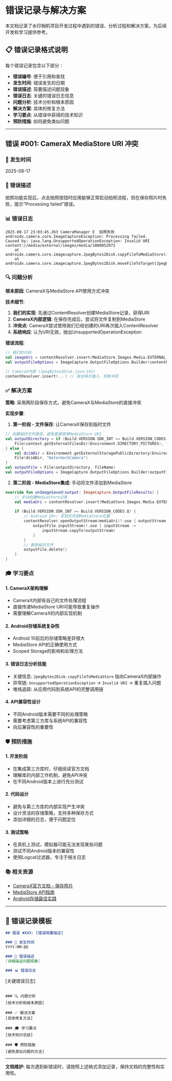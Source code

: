 # 错误记录与解决方案

本文档记录了水印相机项目开发过程中遇到的错误、分析过程和解决方案，为后续开发和学习提供参考。

## 📋 错误记录格式说明

每个错误记录包含以下部分：
- **错误编号**: 便于引用和查找
- **发生时间**: 错误发生的日期
- **错误描述**: 简要描述问题现象
- **错误日志**: 关键的错误日志信息
- **问题分析**: 技术分析和根本原因
- **解决方案**: 具体的修复方法
- **学习要点**: 从错误中获得的技术知识
- **预防措施**: 如何避免类似问题

---

## 错误 #001: CameraX MediaStore URI 冲突

### 📅 发生时间
2025-08-17

### 🐛 错误描述
拍照功能实现后，点击拍照按钮时应用能够正常启动拍照流程，但在保存照片时失败，提示"Processing failed"错误。

### 📊 错误日志
```
2025-08-17 23:03:45.263 CameraManager E  拍照失败
androidx.camera.core.ImageCaptureException: Processing failed.
Caused by: java.lang.UnsupportedOperationException: Invalid URI content://media/external/images/media/1000052072
    at androidx.camera.core.imagecapture.JpegBytes2Disk.copyFileToMediaStore(JpegBytes2Disk.java:191)
    at androidx.camera.core.imagecapture.JpegBytes2Disk.moveFileToTarget(JpegBytes2Disk.java:165)
```

### 🔍 问题分析

**根本原因**: CameraX与MediaStore API使用方式冲突

**技术细节**:
1. **我们的实现**: 先通过ContentResolver创建MediaStore记录，获得URI
2. **CameraX内部逻辑**: 在保存完成后，尝试将文件复制到MediaStore
3. **冲突点**: CameraX尝试使用我们已经创建的URI再次插入ContentResolver
4. **系统响应**: 认为URI无效，抛出UnsupportedOperationException

**错误流程**:
```kotlin
// 我们的代码
val imageUri = contentResolver.insert(MediaStore.Images.Media.EXTERNAL_CONTENT_URI, contentValues)
val outputFileOptions = ImageCapture.OutputFileOptions.Builder(contentResolver, imageUri, contentValues).build()

// CameraX内部 (JpegBytes2Disk.java:191)
contentResolver.insert(...) // 尝试再次插入，导致冲突
```

### ✅ 解决方案

**策略**: 采用两阶段保存方式，避免CameraX与MediaStore的直接冲突

**实现步骤**:

1. **第一阶段 - 文件保存**: 让CameraX保存到临时文件
```kotlin
// 创建临时文件路径，避免直接使用MediaStore URI
val outputDirectory = if (Build.VERSION.SDK_INT >= Build.VERSION_CODES.Q) {
    File(context.getExternalFilesDir(Environment.DIRECTORY_PICTURES), "temp")
} else {
    val dcimDir = Environment.getExternalStoragePublicDirectory(Environment.DIRECTORY_DCIM)
    File(dcimDir, "WatermarkCamera")
}
val outputFile = File(outputDirectory, fileName)
val outputFileOptions = ImageCapture.OutputFileOptions.Builder(outputFile).build()
```

2. **第二阶段 - MediaStore集成**: 手动将文件添加到MediaStore
```kotlin
override fun onImageSaved(output: ImageCapture.OutputFileResults) {
    // 手动创建MediaStore记录
    val mediaUri = contentResolver.insert(MediaStore.Images.Media.EXTERNAL_CONTENT_URI, contentValues)
    
    if (Build.VERSION.SDK_INT >= Build.VERSION_CODES.Q) {
        // Android 10+: 复制文件到MediaStore位置
        contentResolver.openOutputStream(mediaUri)?.use { outputStream ->
            outputFile.inputStream().use { inputStream ->
                inputStream.copyTo(outputStream)
            }
        }
        // 删除临时文件
        outputFile.delete()
    }
}
```

### 🎓 学习要点

#### 1. **CameraX架构理解**
- CameraX内部有自己的文件处理流程
- 直接传递MediaStore URI可能导致重复操作
- 需要理解CameraX的内部实现机制

#### 2. **Android存储系统复杂性**
- Android 10前后的存储策略差异很大
- MediaStore API的正确使用方式
- Scoped Storage的影响和处理方法

#### 3. **错误日志分析技能**
- 关键信息: `JpegBytes2Disk.copyFileToMediaStore` 指向CameraX内部操作
- 异常链: `UnsupportedOperationException` -> `Invalid URI` -> 重复插入问题
- 堆栈追踪: 从应用代码到系统API的完整调用链

#### 4. **API兼容性设计**
- 不同Android版本需要不同的处理策略
- 需要考虑第三方库与系统API的兼容性
- 向后兼容性的重要性

### 🛡️ 预防措施

#### 1. **开发阶段**
- 在集成第三方库时，仔细阅读官方文档
- 理解库的内部工作机制，避免API冲突
- 在不同Android版本上进行充分测试

#### 2. **代码设计**
- 避免与第三方库的内部实现产生冲突
- 设计灵活的存储策略，支持多种保存方式
- 添加详细的日志，便于问题定位

#### 3. **测试策略**
- 在真机上测试，模拟器可能无法发现某些问题
- 测试不同Android版本的兼容性
- 使用Logcat过滤器，专注于相关日志

### 📚 相关资源
- [CameraX官方文档 - 保存照片](https://developer.android.com/training/camerax/take-photo)
- [MediaStore API指南](https://developer.android.com/training/data-storage/shared/media)
- [Android存储最佳实践](https://developer.android.com/training/data-storage)

---

## 📝 错误记录模板

```markdown
## 错误 #XXX: [错误简要描述]

### 📅 发生时间
YYYY-MM-DD

### 🐛 错误描述
[详细描述问题现象]

### 📊 错误日志
```
[关键错误日志]
```

### 🔍 问题分析
[技术分析和根本原因]

### ✅ 解决方案
[具体修复方法]

### 🎓 学习要点
[技术知识总结]

### 🛡️ 预防措施
[避免类似问题的方法]
```

---

**文档维护**: 每次遇到新错误时，请按照上述格式添加记录，保持文档的完整性和实用性。
